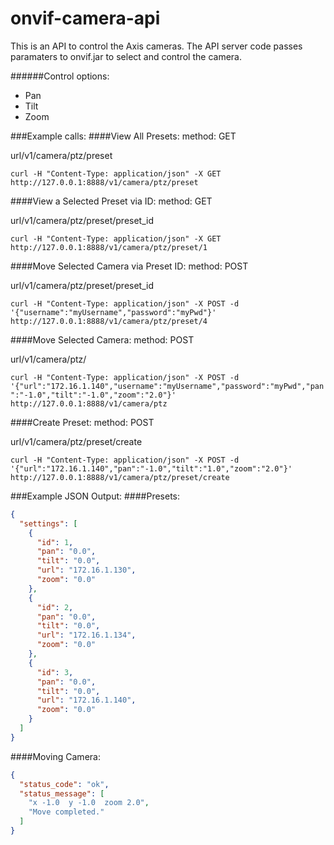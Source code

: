 # onvif-camera-api
This is an API to control the Axis cameras.  The API server code passes paramaters to onvif.jar to select and control the camera.

######Control options:
* Pan
* Tilt
* Zoom

###Example calls:
####View All Presets:
method: GET

url/v1/camera/ptz/preset

`curl -H "Content-Type: application/json" -X GET http://127.0.0.1:8888/v1/camera/ptz/preset`

####View a Selected Preset via ID: 
method: GET

url/v1/camera/ptz/preset/preset_id

`curl -H "Content-Type: application/json" -X GET http://127.0.0.1:8888/v1/camera/ptz/preset/1`

####Move Selected Camera via Preset ID:
method: POST

url/v1/camera/ptz/preset/preset_id

`curl -H "Content-Type: application/json" -X POST -d '{"username":"myUsername","password":"myPwd"}' http://127.0.0.1:8888/v1/camera/ptz/preset/4`

####Move Selected Camera:
method: POST

url/v1/camera/ptz/

`curl -H "Content-Type: application/json" -X POST -d '{"url":"172.16.1.140","username":"myUsername","password":"myPwd","pan":"-1.0","tilt":"-1.0","zoom":"2.0"}' http://127.0.0.1:8888/v1/camera/ptz`

####Create Preset:
method: POST

url/v1/camera/ptz/preset/create

`curl -H "Content-Type: application/json" -X POST -d '{"url":"172.16.1.140","pan":"-1.0","tilt":"1.0","zoom":"2.0"}' http://127.0.0.1:8888/v1/camera/ptz/preset/create`


###Example JSON Output:
####Presets:
```json
{
  "settings": [
    {
      "id": 1,
      "pan": "0.0",
      "tilt": "0.0",
      "url": "172.16.1.130",
      "zoom": "0.0"
    },
    {
      "id": 2,
      "pan": "0.0",
      "tilt": "0.0",
      "url": "172.16.1.134",
      "zoom": "0.0"
    },
    {
      "id": 3,
      "pan": "0.0",
      "tilt": "0.0",
      "url": "172.16.1.140",
      "zoom": "0.0"
    }
  ]
}
```
####Moving Camera:
```json
{
  "status_code": "ok",
  "status_message": [
    "x -1.0  y -1.0  zoom 2.0",
    "Move completed."
  ]
}
```
